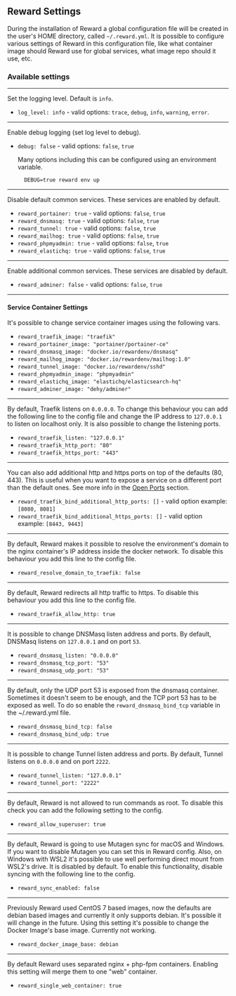 ## Reward Settings

During the installation of Reward a global configuration file will be created in the user's HOME directory,
called `~/.reward.yml`. It is possible to configure various settings of Reward in this configuration file, like what
container image should Reward use for global services, what image repo should it use, etc.

### Available settings

---

Set the logging level. Default is `info`.

- `log_level: info` - valid options: `trace`, `debug`, `info`, `warning`, `error`.

---

Enable debug logging (set log level to debug).

- `debug: false` - valid options: `false`, `true`

  Many options including this can be configured using an environment variable.

        DEBUG=true reward env up

---

Disable default common services. These services are enabled by default.

- `reward_portainer: true` - valid options: `false`, `true`
- `reward_dnsmasq: true` - valid options: `false`, `true`
- `reward_tunnel: true` - valid options: `false`, `true`
- `reward_mailhog: true` - valid options: `false`, `true`
- `reward_phpmyadmin: true` - valid options: `false`, `true`
- `reward_elastichq: true` - valid options: `false`, `true`

---

Enable additional common services. These services are disabled by default.

- `reward_adminer: false` - valid options: `false`, `true`

---

#### Service Container Settings

It's possible to change service container images using the following vars.

- `reward_traefik_image: "traefik"`
- `reward_portainer_image: "portainer/portainer-ce"`
- `reward_dnsmasq_image: "docker.io/rewardenv/dnsmasq"`
- `reward_mailhog_image: "docker.io/rewardenv/mailhog:1.0"`
- `reward_tunnel_image: "docker.io/rewardenv/sshd"`
- `reward_phpmyadmin_image: "phpmyadmin"`
- `reward_elastichq_image: "elastichq/elasticsearch-hq"`
- `reward_adminer_image: "dehy/adminer"`

---

By default, Traefik listens on `0.0.0.0`. To change this behaviour you can add the following line to the config
file and change the IP address to `127.0.0.1` to listen on localhost only.
It is also possible to change the listening ports.

- `reward_traefik_listen: "127.0.0.1"`
- `reward_traefik_http_port: "80"`
- `reward_traefik_https_port: "443"`

---

You can also add additional http and https ports on top of the defaults (80, 443). This is useful when you want to
expose a service on a different port than the default ones. See more info in
the [Open Ports](../configuration/open-additional-port.md) section.

- `reward_traefik_bind_additional_http_ports: []` - valid option example: `[8080, 8081]`
- `reward_traefik_bind_additional_https_ports: []` - valid option example: `[8443, 9443]`

---

By default, Reward makes it possible to resolve the environment's domain to the nginx container's IP address inside the
docker network. To disable this behaviour you add this line to the config file.

- `reward_resolve_domain_to_traefik: false`

---

By default, Reward redirects all http traffic to https. To disable this behaviour you add this line to the config file.

- `reward_traefik_allow_http: true`

---

It is possible to change DNSMasq listen address and ports. By default, DNSMasq listens on `127.0.0.1` and on port `53`.

- `reward_dnsmasq_listen: "0.0.0.0"`
- `reward_dnsmasq_tcp_port: "53"`
- `reward_dnsmasq_udp_port: "53"`

---

By default, only the UDP port 53 is exposed from the dnsmasq container. Sometimes it doesn't seem to be enough, and the
TCP port 53 has to be exposed as well. To do so enable the `reward_dnsmasq_bind_tcp` variable in the ~/.reward.yml file.

- `reward_dnsmasq_bind_tcp: false`
- `reward_dnsmasq_bind_udp: true`

---

It is possible to change Tunnel listen address and ports. By default, Tunnel listens on `0.0.0.0` and on port `2222`.

- `reward_tunnel_listen: "127.0.0.1"`
- `reward_tunnel_port: "2222"`

---

By default, Reward is not allowed to run commands as root. To disable this check you can add the following setting to
the
config.

- `reward_allow_superuser: true`

---

By default, Reward is going to use Mutagen sync for macOS and Windows. If you want to disable Mutagen you can set this
in Reward config.
Also, on Windows with WSL2 it's possible to use well performing direct mount from WSL2's drive. It is disabled by
default. To enable this functionality, disable syncing with the following line to the config.

- `reward_sync_enabled: false`

---

Previously Reward used CentOS 7 based images, now the defaults are debian based images and currently it only supports
debian. It's possible it will change in the future. Using this setting it's possible to change the Docker Image's base
image. Currently not working.

- `reward_docker_image_base: debian`

---

By default Reward uses separated nginx + php-fpm containers. Enabling this setting will merge them to one "web"
container.

- `reward_single_web_container: true`
